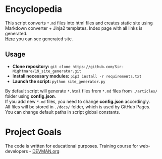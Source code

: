 # Encyclopedia

This script converts `*.md` files into html files and creates static site using Markdown converter + Jinja2 templates.
Index page with all links is generated.  
[Here](https://sir-nightmare.github.io/19_site_generator/) you can see generated site.

## Usage

- **Clone repository:** `git clone https://github.com/Sir-Nightmare/19_site_generator.git`  
- **Install necessary modules:** `pip3 install -r requirements.txt` 
- **Launch the script:** `python site_generator.py` 

By default script will generate `*.html` files from `*.md` files from `./articles/` folder using **config.json**.  
If you add new `*.md` files, you need to change **config.json** accordingly.  
All files will be stored in `./docs/` folder, which is used by GitHub Pages.  
You can change default paths in script global constants.

# Project Goals

The code is written for educational purposes. Training course for web-developers - [DEVMAN.org](https://devman.org)
